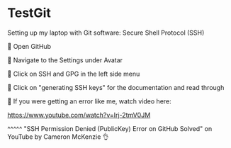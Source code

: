 # TestGit
Setting up my laptop with Git software: Secure Shell Protocol (SSH)

🌈 Open GitHub

🌈 Navigate to the Settings under Avatar 

🌈 Click on SSH and GPG in the left side menu

🌈 Click on "generating SSH keys" for the documentation and read through

🌈 If you were getting an error like me, watch video here:

https://www.youtube.com/watch?v=Irj-2tmV0JM

^^^^^ "SSH Permission Denied (PublicKey) Error on GitHub Solved" on YouTube by Cameron McKenzie 👌
